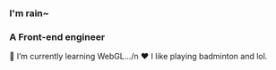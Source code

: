 ### I'm rain~
### A Front-end engineer

🌱 I’m currently learning WebGL.../n
❤️ I like playing badminton and lol.
